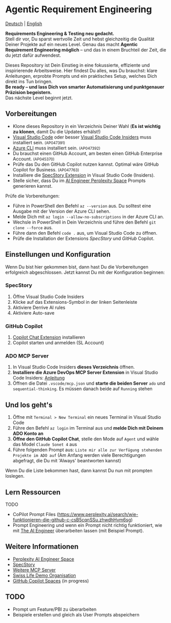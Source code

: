 # Agentic Requirement Engineering

[Deutsch](README.md) | [English](README.en.md)

**Requirements Engineering & Testing neu gedacht.**  
Stell dir vor, Du sparst wertvolle Zeit und hebst gleichzeitig die Qualität Deiner Projekte auf ein neues Level. Genau das macht **Agentic Requirement Engineering möglich** – und das in einem Bruchteil der Zeit, die du jetzt dafür aufwendest.

Dieses Repository ist Dein Einstieg in eine fokussierte, effiziente und inspirierende Arbeitsweise. Hier findest Du alles, was Du brauchst: klare Anleitungen, erprobte Prompts und ein praktisches Setup, welches Dich direkt ins Tun bringen.  
**Be ready – und lass Dich von smarter Automatisierung und punktgenauer Präzision begeistern.**  
Das nächste Level beginnt jetzt.

## Vorbereitungen
- Klone dieses Repository in ein Verzeichnis Deiner Wahl (**Es ist wichtig zu klonen**, damit Du die Updates erhälst!) 
- [Visual Studio Code](https://code.visualstudio.com/) oder besser [Visual Studio Code Insiders](https://code.visualstudio.com/insiders/) muss installiert sein. <small>(AP047391)</small>
- [Azure CLI](https://learn.microsoft.com/en-us/cli/azure/install-azure-cli-windows) muss installiert sein. <small>(AP047392)</small>
- Du brauchst einen GitHub Account, am besten einen GitHub Enterprise Account. <small>(AP045370)</small>
- Prüfe das Du den GitHub Copilot nutzen kannst. Optimal wäre GitHub Copilot for Business. <small>(AP047763)</small>
- Installiere die [SpecStory Extension](https://marketplace.visualstudio.com/items?itemName=SpecStory.specstory-vscode) in Visual Studio Code (Insiders).
- Stelle sicher, dass Du im [AI Engineer Perplexity Space](https://www.perplexity.ai/spaces/the-ai-engineer-UslyhxrNTriahp77tvqP2g) Prompts generieren kannst.
 
 Prüfe die Vorbereitungen:
 - Führe in PowerShell den Befehl `az --version` aus. Du solltest eine Ausgabe mit der Version der Azure CLI sehen.
 - Melde Dich mit `az login --allow-no-subscriptions` in der Azure CLI an. 
 - Wechsle in PowerShell in Dein Verzeichnis und führe den Befehl `git clone --force` aus.
 - Führe dann den Befehl `code .` aus, um Visual Studio Code zu öffnen.
 - Prüfe die Installation der Extensions *SpecStory* und *GitHub* Copilot.

## Einstellungen und Konfiguration
Wenn Du bist hier gekommen bist, dann hast Du die Vorbereitungen erfolgreich abgeschlossen. Jetzt kannst Du mit der Konfiguration beginnen:

### SpecStory
1. Öffne Visual Studio Code Insiders
2. Klicke auf das Extensions-Symbol in der linken Seitenleiste
3. Aktiviere Derrive AI rules
4. Aktiviere Auto-save

### GitHub Copilot
1. [Copilot Chat Extension](https://marketplace.visualstudio.com/items?itemName=GitHub.copilot-chat) installieren
2. Copilot starten und anmelden (SL Account)

### ADO MCP Server
1. In Visual Studio Code Insiders **dieses Verzeichnis** öffnen.
2. **Installiere die Azure DevOps MCP Server Extension** in Visual Studio Code Insiders: [Anleitung](https://github.com/microsoft/azure-devops-mcp)
3. Öffnen die Datei `.vscode/mcp.json` und **starte die beiden Server** `ado` und `sequential-thinking`. Es müssen danach beide auf `Running` stehen

## Und los geht's
1. Öffne mit `Terminal > New Terminal` ein neues Terminal in Visual Studio Code
2. Führe den Befehl `az login` im Terminal aus und **melde Dich mit Deinem ADO Konto an**
3. **Öffne den GitHub Copilot Chat**, stelle den Mode auf `Agent` und wähle das Model `Claude Sonet 4` aus
4. Führe folgenden Prompt aus: `Liste mir alle zur Verfügung stehenden Projekte im ADO auf` (Am Anfang werden viele Berechtigungen abgefragt, die Du mit 'Always' beantworten kannst)

Wenn Du die Liste bekommen hast, dann kannst Du nun mit prompten loslegen. 

## Lern Ressourcen
TODO
- CoPilot Prompt Files (https://www.perplexity.ai/search/wie-funktionieren-die-github-c-csB5cqnSSu.zhwdhHvm6sg)
- Prompt Engineering und wenn ein Prompt nicht richtig funktioniert, wie mit [The AI Engineer](https://www.perplexity.ai/spaces/the-ai-engineer-UslyhxrNTriahp77tvqP2g) überarbeiten lassen (mit Beispiel Prompt).

## Weitere Informationen
- [Perplexity AI Engineer Space](https://www.perplexity.ai/spaces/the-ai-engineer-UslyhxrNTriahp77tvqP2g)
- [SpecStory](https://specstory.com/)
- [Weitere MCP Server](https://code.visualstudio.com/insider/mcp)
- [Swiss Life Demo Organisation](https://dev.azure.com/swisslife-ai4ctrm/)
- [GitHub Copilot Spaces](https://github.com/copilot/spaces?tab=org) (in progress)

## TODO
- Prompt um Feature/PBI zu überarbeiten
- Beispiele erstellen und gleich als User Prompts abspeichern